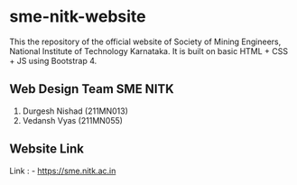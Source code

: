 # sme-nitk-website
 This the repository of the official website of Society of Mining Engineers, National Institute of Technology Karnataka. It is built on basic HTML + CSS + JS using Bootstrap 4.

## Web Design Team SME NITK
1. Durgesh Nishad (211MN013)
2. Vedansh Vyas (211MN055)

## Website Link 
Link : - https://sme.nitk.ac.in
